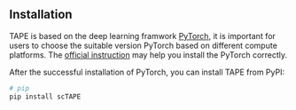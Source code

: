 ## Installation
TAPE is based on the deep learning framwork [PyTorch](https://pytorch.org), it is important for users to choose the suitable version PyTorch based on different compute platforms. The [official instruction](https://pytorch.org/get-started/locally/) may help you install the PyTorch correctly.

After the successful installation of PyTorch, you can install TAPE from PyPI:

```bash
# pip
pip install scTAPE
```

